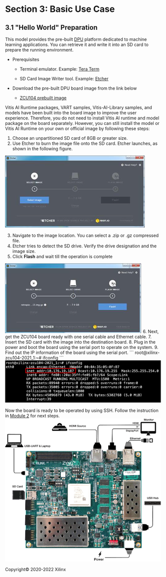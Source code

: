 # Section 3: Basic Use Case

## 3.1 "Hello World" Preparation

This model provides the pre-built [DPU](https://github.com/Xilinx/Vitis-AI/tree/master/dsa/DPU-TRD) platform dedicated to machine learning applications. You can retrieve it and write it into an SD card to prepare the running environment.


* Prerequisites

  * Terminal emulator. Example: [Tera Term](https://osdn.net/projects/ttssh2)

  * SD Card Image Writer tool.  Example:  [Etcher](https://etcher.io/)

* Download the pre-built DPU board image from the link below

  * [ZCU104 prebuilt image](https://www.xilinx.com/member/forms/download/design-license-xef.html?filename=xilinx-zcu104-dpu-v2021.1-v1.4.0.img.gz)

Vitis AI Runtime packages, VART samples, Vitis-AI-Library samples, and models have been built into the board image to improve the user experience. Therefore, you do not need to install Vitis AI
runtime and model package on the board separately.
However, you can still install the model or Vitis AI Runtime on your own or official image by following these steps:

1. Choose an unpartitioned SD card of 8GB or greater size.
2.  Use Etcher to burn the image file onto the SD card. Etcher launches, as shown in the following figure.
<img src="images/etcher1.png">


3.  Navigate to the image location. You can select a .zip or .gz compressed file.
4. Etcher tries to detect the SD drive. Verify the drive designation and the image size.
5. Click **Flash** and wait till the operation is complete
  <img src="images/etcher2.png">
6. Next, get the ZCU104 board ready with one serial cable and Ethernet cable.
7. Insert the SD card with the image into the destination board.
8. Plug in the power and boot the board using the serial port to operate on the system.
9. Find out the IP information of the board using the serial port.
    ```
    root@xilinx-zcu104-2021_1:~# ifconfig
    ```
      <img src="images/IP_IDT.png">

Now the board is ready to be operated by using SSH. Follow the instruction in [Module 2](../Module_2) for next steps.
<img src="images/ZCU104.png">


Copyright&copy; 2020-2022 Xilinx
